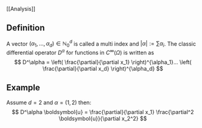 
[[Analysis]]


## Definition
A vector $(\alpha_1,...,\alpha_d) \in \mathbb{N}_0^d$ is called a multi index and $|\alpha|:=\sum \alpha_i$. 
The classic differential operator $D^\alpha$ for functions in $C^\infty(\Omega)$ is written as
$$
D^\alpha = \left( \frac{\partial}{\partial x_1} \right)^{\alpha_1}... \left( \frac{\partial}{\partial x_d} \right)^{\alpha_d}
$$

## Example
Assume $d=2$ and $\alpha = (1,2)$ then:
$$
D^\alpha \boldsymbol{u} = \frac{\partial}{\partial x_1} \frac{\partial^2 \boldsymbol{u}}{\partial x_2^2}
$$